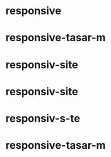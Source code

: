# responsive
# responsive-tasar-m
# responsiv-site
# responsiv-site
# responsiv-s-te
# responsive-tasar-m
